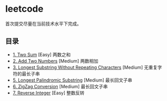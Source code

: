 # leetcode

首次提交尽量在当前技术水平下完成。

## 目录

* [1. Two Sum](./Easy/0001-two-sum.md) [Easy] 两数之和
* [2. Add Two Numbers](./Medium/0002-add-two-numbers.md) [Medium] 两数相加
* [3. Longest Substring Without Repeating Characters](./Medium/0003-longest-substring-without-repeating-characters.md) [Medium] 无重复字符的最长子串
* [5. Longest Palindromic Substring](./Medium/0005-longest-palindromic-substring.md) [Medium] 最长回文子串
* [6. ZigZag Conversion](./Medium/0006-zigzag-conversion.md) [Medium] 最长回文子串
* [7. Reverse Integer](./Easy/0007-reverse-integer.md) [Easy] 整数反转
